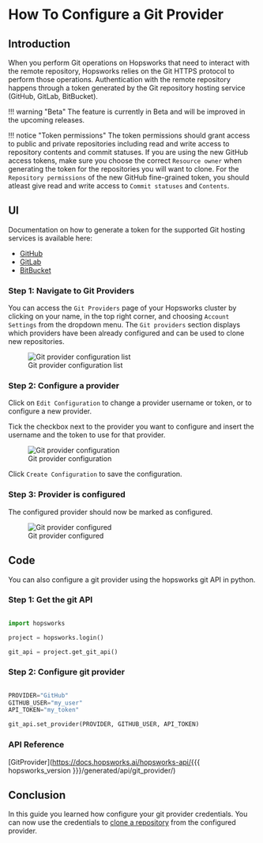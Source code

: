 # How To Configure a Git Provider

## Introduction

When you perform Git operations on Hopsworks that need to interact with the remote repository, Hopsworks relies on the Git HTTPS protocol to perform those operations. Authentication with the remote repository happens through a token generated by the Git repository hosting service (GitHub, GitLab, BitBucket).

!!! warning "Beta"
    The feature is currently in Beta and will be improved in the upcoming releases.

!!! notice "Token permissions"
    The token permissions should grant access to public and private repositories including read and write access to repository contents and commit statuses. 
    If you are using the new GitHub access tokens, make sure you choose the correct `Resource owner` when generating the token for the repositories you will want to clone. For the `Repository permissions` of the new GitHub fine-grained token, you should atleast give read and write access to `Commit statuses` and `Contents`.

## UI

Documentation on how to generate a token for the supported Git hosting services is available here:

- [GitHub](https://docs.github.com/en/authentication/keeping-your-account-and-data-secure/creating-a-personal-access-token)
- [GitLab](https://docs.gitlab.com/ee/user/profile/personal_access_tokens.html)
- [BitBucket](https://confluence.atlassian.com/bitbucketserver/http-access-tokens-939515499.html)
### Step 1: Navigate to Git Providers

You can access the `Git Providers` page of your Hopsworks cluster by clicking on your name, in the top right corner, and choosing `Account Settings` from the dropdown menu. The `Git providers` section displays which providers have been already configured and can be used to clone new repositories.

<p align="center">
  <figure>
    <img src="../../../../assets/images/guides/git/git_provider_not_configured.png" alt="Git provider configuration list">
    <figcaption>Git provider configuration list</figcaption>
  </figure>
</p>

### Step 2: Configure a provider

Click on `Edit Configuration` to change a provider username or token, or to configure a new provider.

Tick the checkbox next to the provider you want to configure and insert the username and the token to use for that provider.

<p align="center">
  <figure>
    <img src="../../../../assets/images/guides/git/configure_git_provider.png" alt="Git provider configuration">
    <figcaption>Git provider configuration</figcaption>
  </figure>
</p>

Click `Create Configuration` to save the configuration.

### Step 3: Provider is configured

The configured provider should now be marked as configured.

<p align="center">
  <figure>
    <img src="../../../../assets/images/guides/git/git_provider_configured.png" alt="Git provider configured">
    <figcaption>Git provider configured</figcaption>
  </figure>
</p>

## Code
You can also configure a git provider using the hopsworks git API in python.
### Step 1: Get the git API

```python

import hopsworks

project = hopsworks.login()

git_api = project.get_git_api()

```

### Step 2: Configure git provider

```python

PROVIDER="GitHub"
GITHUB_USER="my_user"
API_TOKEN="my_token"

git_api.set_provider(PROVIDER, GITHUB_USER, API_TOKEN)

```

### API Reference

[GitProvider](https://docs.hopsworks.ai/hopsworks-api/{{{ hopsworks_version }}}/generated/api/git_provider/)

## Conclusion

In this guide you learned how configure your git provider credentials. You can now use the credentials to [clone a repository](clone_repo.md) from the configured provider.